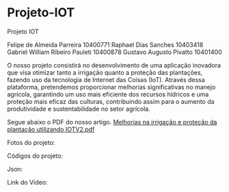 # Projeto-IOT
Projeto IOT

Felipe de Almeida Parreira 10400771
Raphael Dias Sanches 10403418
Gabriel William Ribeiro Pauleti 10400878
Gustavo Augusto Pivatto 10401400

O nosso projeto consistirá no desenvolvimento de uma aplicação inovadora que visa otimizar tanto a irrigação quanto a proteção das plantações, fazendo uso da tecnologia de Internet das Coisas (IoT). Através dessa plataforma, pretendemos proporcionar melhorias significativas no manejo agrícola, garantindo um uso mais eficiente dos recursos hídricos e uma proteção mais eficaz das culturas, contribuindo assim para o aumento da produtividade e sustentabilidade no setor agrícola.

Segue abaixo o PDF do nosso artigo.
[Melhorias na irrigação e proteção da plantação utilizando IOTV2.pdf](https://github.com/felipih/Projeto-IOT/files/15396770/Melhorias.na.irrigacao.e.protecao.da.plantacao.utilizando.IOTV2.pdf)

Fotos do projeto:

Códigos do projeto:

Json:

Link do Vídeo:
